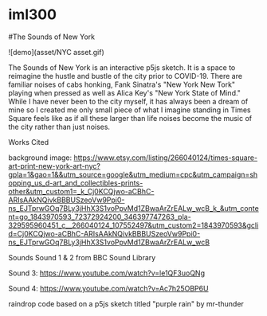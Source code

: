# iml300 
#The Sounds of New York

![demo](asset/NYC asset.gif)

The Sounds of New York is an interactive p5js sketch. It is a space to reimagine the hustle and bustle of the city prior to COVID-19. There are familiar noises of cabs honking, Fank Sinatra's "New York New Tork" playing when pressed as well as Alica Key's "New York State of Mind." While I have never been to the city myself, it has always been a dream of mine so I created me only small piece of what I imagine standing in Times Square feels like as if all these larger than life noises become the music of the city rather than just noises.

Works Cited

background image: https://www.etsy.com/listing/266040124/times-square-art-print-new-york-art-nyc?gpla=1&gao=1&&utm_source=google&utm_medium=cpc&utm_campaign=shopping_us_d-art_and_collectibles-prints-other&utm_custom1=_k_Cj0KCQjwo-aCBhC-ARIsAAkNQivkBBBUSzeoVw9Ppi0-ns_EJTprwGOq7BLy3jHhX3S1voPpvMd1ZBwaArZrEALw_wcB_k_&utm_content=go_1843970593_72372924200_346397747263_pla-329595960451_c__266040124_107552497&utm_custom2=1843970593&gclid=Cj0KCQjwo-aCBhC-ARIsAAkNQivkBBBUSzeoVw9Ppi0-ns_EJTprwGOq7BLy3jHhX3S1voPpvMd1ZBwaArZrEALw_wcB

Sounds
  Sound 1 & 2 from BBC Sound Library
  
  Sound 3: https://www.youtube.com/watch?v=le1QF3uoQNg
  
  Sound 4: https://www.youtube.com/watch?v=Ac7h25OBP6U
  
  raindrop code based on a p5js sketch titled "purple rain" by mr-thunder
  
